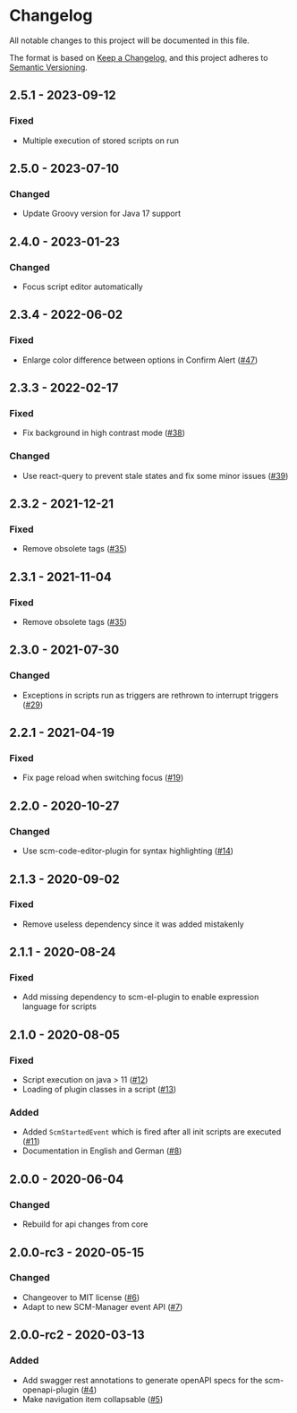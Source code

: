 # Changelog
All notable changes to this project will be documented in this file.

The format is based on [Keep a Changelog](https://keepachangelog.com/en/1.0.0/),
and this project adheres to [Semantic Versioning](https://semver.org/spec/v2.0.0.html).

## 2.5.1 - 2023-09-12
### Fixed
- Multiple execution of stored scripts on run

## 2.5.0 - 2023-07-10
### Changed
- Update Groovy version for Java 17 support

## 2.4.0 - 2023-01-23
### Changed
- Focus script editor automatically

## 2.3.4 - 2022-06-02
### Fixed
- Enlarge color difference between options in Confirm Alert ([#47](https://github.com/scm-manager/scm-script-plugin/pull/47))

## 2.3.3 - 2022-02-17
### Fixed
- Fix background in high contrast mode ([#38](https://github.com/scm-manager/scm-script-plugin/pull/38))

### Changed
- Use react-query to prevent stale states and fix some minor issues ([#39](https://github.com/scm-manager/scm-script-plugin/pull/39))

## 2.3.2 - 2021-12-21
### Fixed
- Remove obsolete <a> tags ([#35](https://github.com/scm-manager/scm-script-plugin/pull/35))

## 2.3.1 - 2021-11-04
### Fixed
- Remove obsolete <a> tags ([#35](https://github.com/scm-manager/scm-script-plugin/pull/35))

## 2.3.0 - 2021-07-30
### Changed
- Exceptions in scripts run as triggers are rethrown to interrupt triggers ([#29](https://github.com/scm-manager/scm-script-plugin/pull/29))

## 2.2.1 - 2021-04-19
### Fixed
- Fix page reload when switching focus ([#19](https://github.com/scm-manager/scm-script-plugin/pull/19))

## 2.2.0 - 2020-10-27
### Changed
- Use scm-code-editor-plugin for syntax highlighting ([#14](https://github.com/scm-manager/scm-script-plugin/pull/14))

## 2.1.3 - 2020-09-02
### Fixed
- Remove useless dependency since it was added mistakenly

## 2.1.1 - 2020-08-24
### Fixed
- Add missing dependency to scm-el-plugin to enable expression language for scripts

## 2.1.0 - 2020-08-05
### Fixed
- Script execution on java > 11 ([#12](https://github.com/scm-manager/scm-script-plugin/pull/12))
- Loading of plugin classes in a script ([#13](https://github.com/scm-manager/scm-script-plugin/pull/13))

### Added
- Added `ScmStartedEvent` which is fired after all init scripts are executed ([#11](https://github.com/scm-manager/scm-script-plugin/pull/11))
- Documentation in English and German ([#8](https://github.com/scm-manager/scm-script-plugin/pull/8))

## 2.0.0 - 2020-06-04
### Changed
- Rebuild for api changes from core

## 2.0.0-rc3 - 2020-05-15
### Changed
- Changeover to MIT license ([#6](https://github.com/scm-manager/scm-script-plugin/pull/6))
- Adapt to new SCM-Manager event API ([#7](https://github.com/scm-manager/scm-script-plugin/pull/7))

## 2.0.0-rc2 - 2020-03-13
### Added
- Add swagger rest annotations to generate openAPI specs for the scm-openapi-plugin ([#4](https://github.com/scm-manager/scm-script-plugin/pull/4))
- Make navigation item collapsable ([#5](https://github.com/scm-manager/scm-script-plugin/pull/5))

[2.0.0]: https://github.com/scm-manager/scm-script-plugin/releases/tag/2.0.0
[2.0.0-rc3]: https://github.com/scm-manager/scm-script-plugin/releases/tag/2.0.0-rc3
[2.0.0-rc2]: https://github.com/scm-manager/scm-script-plugin/releases/tag/2.0.0-rc2
